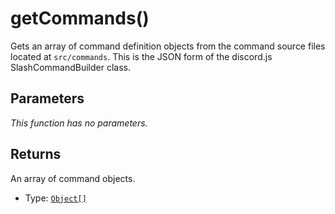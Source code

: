 # getCommands()

Gets an array of command definition objects from the command source files located at `src/commands`. This is the JSON
form of the discord.js SlashCommandBuilder class.

## Parameters

_This function has no parameters._

## Returns

An array of command objects.

* Type: [`Object[]`](https://developer.mozilla.org/en-US/docs/Web/JavaScript/Reference/Global_Objects/Object)